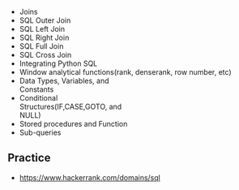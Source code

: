 - Joins
- SQL Outer Join
- SQL Left Join
- SQL Right Join
- SQL Full Join
- SQL Cross Join
- Integrating Python SQL
- Window analytical functions(rank, denserank, row number, etc)
- Data Types, Variables, and  
    Constants
- Conditional  
    Structures(IF,CASE,GOTO, and  
    NULL)
- Stored procedures and Function
- Sub-queries
## Practice
- https://www.hackerrank.com/domains/sql

